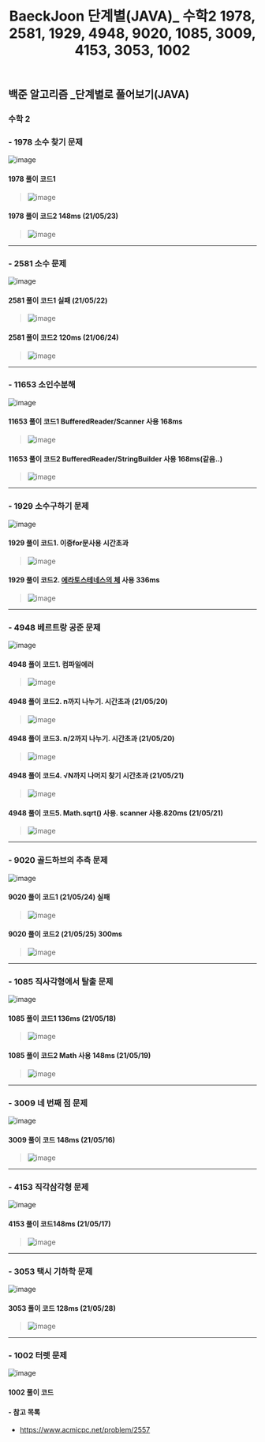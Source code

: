 ﻿---
layout: single
title: "BaeckJoon 단계별(JAVA)_ 수학2 1978, 2581, 1929, 4948, 9020, 1085, 3009, 4153, 3053, 1002"
read_time: true
categories: 
 - BaeckJoon 
tags: 
 - Algorithm
 - BaeckJoon 
last_modified_at: '2020-07-18 23:21:00 +0800'
toc: true
toc_sticky: true
toc_label: 목차
---
## 백준 알고리즘 _단계별로 풀어보기(JAVA)
### 수학 2 
### - 1978 소수 찾기 문제
![image](https://user-images.githubusercontent.com/66898243/119264190-12c66f00-bc1d-11eb-9f20-5c33bd5104fe.png)

#### 1978 풀이 코드1
>  ![image](https://user-images.githubusercontent.com/66898243/89734669-7cafc680-da98-11ea-9018-f030b7c19bfc.png)

#### 1978 풀이 코드2 148ms (21/05/23)
>  ![image](https://user-images.githubusercontent.com/66898243/119264578-bfedb700-bc1e-11eb-8680-8cf95e220314.png)

***
### - 2581 소수 문제
![image](https://user-images.githubusercontent.com/66898243/119229531-68cee000-bb53-11eb-8934-4732a29b0ae0.png)

#### 2581 풀이 코드1 실패 (21/05/22)
>  ![image](https://user-images.githubusercontent.com/66898243/119230739-82265b00-bb58-11eb-8da2-2f96dde715ed.png)

#### 2581 풀이 코드2 120ms (21/06/24)
>  ![image](https://user-images.githubusercontent.com/66898243/123281864-fcc20c00-d544-11eb-99c6-9097baa4c0b0.png)

*** 
### - 11653 소인수분해
![image](https://user-images.githubusercontent.com/66898243/117808469-e2371a80-b297-11eb-8e17-f5fce3639bde.png)

#### 11653 풀이 코드1 BufferedReader/Scanner 사용 168ms
> ![image](https://user-images.githubusercontent.com/66898243/117813096-a2733180-b29d-11eb-856a-4f1a906725b8.png)

#### 11653 풀이 코드2 BufferedReader/StringBuilder 사용 168ms(같음..)
> ![image](https://user-images.githubusercontent.com/66898243/117813373-f847d980-b29d-11eb-83e1-1495b605c0ec.png)

***
### - 1929 소수구하기 문제
![image](https://user-images.githubusercontent.com/66898243/118285303-45c97e00-b50c-11eb-8dc6-b2eeb7e2fc77.png)

#### 1929 풀이 코드1. 이중for문사용 시간초과
>  ![image](https://user-images.githubusercontent.com/66898243/118287515-7ad6d000-b50e-11eb-863c-1295fd8e5d1c.png)

#### 1929 풀이 코드2. [에라토스테네스의 체](https://ko.wikipedia.org/wiki/%EC%97%90%EB%9D%BC%ED%86%A0%EC%8A%A4%ED%85%8C%EB%84%A4%EC%8A%A4%EC%9D%98_%EC%B2%B4) 사용 336ms
>  ![image](https://user-images.githubusercontent.com/66898243/118364453-70323e80-b5d3-11eb-998b-fd06495d20e5.png)

***
### - 4948 베르트랑 공준 문제
![image](https://user-images.githubusercontent.com/66898243/118990872-393a9f00-b9be-11eb-82bb-3071e7aa5cb5.png)

#### 4948 풀이 코드1. 컴파일에러
>  ![image](https://user-images.githubusercontent.com/66898243/90650093-69f67800-e276-11ea-82df-8a4d5699e53b.png)

#### 4948 풀이 코드2. n까지 나누기. 시간초과 (21/05/20)
>  ![image](https://user-images.githubusercontent.com/66898243/118999376-2ecfd380-b9c5-11eb-98bf-a7ee5d6fde16.png)

#### 4948 풀이 코드3. n/2까지 나누기. 시간초과 (21/05/20)
>  ![image](https://user-images.githubusercontent.com/66898243/118999700-75bdc900-b9c5-11eb-91a6-8dfc2816c083.png)

#### 4948 풀이 코드4. √N까지 나머지 찾기 시간초과 (21/05/21)
>  ![image](https://user-images.githubusercontent.com/66898243/119152302-280b9400-ba8b-11eb-81c9-77f9525f6794.png)

#### 4948 풀이 코드5. Math.sqrt() 사용. scanner 사용.820ms (21/05/21)
>  ![image](https://user-images.githubusercontent.com/66898243/119156386-280d9300-ba8f-11eb-9687-21c8f8254f55.png)

***
### - 9020 골드하브의 추측 문제
![image](https://user-images.githubusercontent.com/66898243/87558804-7bd38100-c6f4-11ea-9080-0c221c1529ad.png)

#### 9020 풀이 코드1 (21/05/24) 실패
>  ![image](https://user-images.githubusercontent.com/66898243/119365660-1fb19400-bceb-11eb-9056-98b8a82246a1.png)

#### 9020 풀이 코드2 (21/05/25) 300ms
>  ![image](https://user-images.githubusercontent.com/66898243/119512723-8a77d380-bdae-11eb-9094-de2e0b531b83.png)

***
### - 1085 직사각형에서 탈출 문제 
![image](https://user-images.githubusercontent.com/66898243/118651768-d9f35800-b820-11eb-9e65-f07965466e89.png)

#### 1085 풀이 코드1 136ms  (21/05/18)
>  ![image](https://user-images.githubusercontent.com/66898243/118653754-d19c1c80-b822-11eb-9618-42792372f67f.png)

#### 1085 풀이 코드2 Math 사용 148ms (21/05/19)
>  ![image](https://user-images.githubusercontent.com/66898243/118821360-222e7b00-b8f2-11eb-9fd9-e0841a02f929.png)

***
### - 3009 네 번째 점 문제 
![image](https://user-images.githubusercontent.com/66898243/118397080-50f7e780-b68d-11eb-9096-8ae288e466f6.png)

#### 3009 풀이 코드 148ms (21/05/16)
>  ![image](https://user-images.githubusercontent.com/66898243/118398406-6b34c400-b693-11eb-8359-8fe29540881e.png)
***
### - 4153 직각삼각형 문제 
![image](https://user-images.githubusercontent.com/66898243/118492365-e7dea580-b75a-11eb-982f-5d6c4188995e.png)

#### 4153 풀이 코드148ms (21/05/17)
>  ![image](https://user-images.githubusercontent.com/66898243/118492294-d7c6c600-b75a-11eb-9b16-8f2acb8a262c.png)
***
### - 3053 택시 기하학 문제
![image](https://user-images.githubusercontent.com/66898243/119999699-f9eafe80-c00c-11eb-9e51-c9f8f9f671fb.png)

#### 3053 풀이 코드 128ms (21/05/28)
> ![image](https://user-images.githubusercontent.com/66898243/119999442-b85a5380-c00c-11eb-89f9-16d1ae0c5006.png)

***
### - 1002 터렛 문제
![image](https://user-images.githubusercontent.com/66898243/87558751-6b230b00-c6f4-11ea-982a-bf34c1a5f5e2.png)

#### 1002 풀이 코드
> 

#### - 참고 목록
- https://www.acmicpc.net/problem/2557